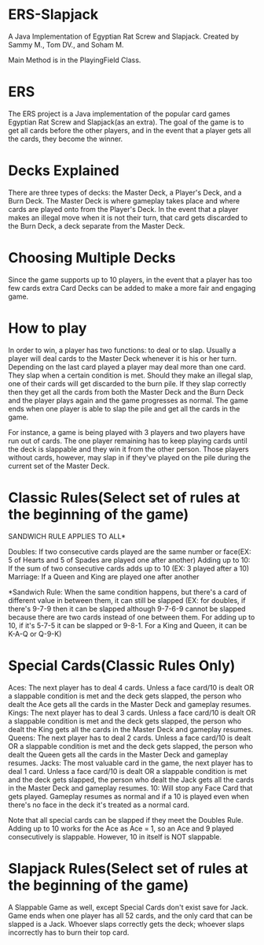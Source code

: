 # ERS-Slapjack
A Java Implementation of Egyptian Rat Screw and Slapjack. Created by Sammy M., Tom DV., and Soham M.

Main Method is in the PlayingField Class.

ERS
===
The ERS project is a Java implementation of the popular card games Egyptian Rat Screw and Slapjack(as an extra). 
The goal of the game is to get all cards before the other players, and in the event that a player gets all the cards, they become the winner.

Decks Explained
===
There are three types of decks: the Master Deck, a Player's Deck, and a Burn Deck. The Master Deck is where gameplay takes place and where cards are played onto from the Player's Deck. 
In the event that a player makes an illegal move when it is not their turn, that card gets discarded to the Burn Deck, a deck separate from the Master Deck.

Choosing Multiple Decks
===
Since the game supports up to 10 players, in the event that a player has too few cards extra Card Decks can be added to make a more fair and engaging game.

How to play
===
In order to win, a player has two functions: to deal or to slap. Usually a player will deal cards to the Master Deck whenever it is his or her turn. Depending on the last card played a player may deal more than one card. 
They slap when a certain condition is met. Should they make an illegal slap, one of their cards will get discarded to the burn pile. If they slap correctly then they get all the cards from both the Master Deck and the Burn Deck and 
the player plays again and the game progresses as normal. The game ends when one player is able to slap the pile and get all the cards in the game.

For instance, a game is being played with 3 players and two players have run out of cards. The one player remaining has to keep playing cards until the deck is slappable and they win it from the other person. Those players without cards,
however, may slap in if they've played on the pile during the current set of the Master Deck.

Classic Rules(Select set of rules at the beginning of the game)
===
SANDWICH RULE APPLIES TO ALL*

Doubles: If two consecutive cards played are the same number or face(EX: 5 of Hearts and 5 of Spades are played one after another)
Adding up to 10: If the sum of two consecutive cards adds up to 10 (EX: 3 played after a 10)
Marriage: If a Queen and King are played one after another

*Sandwich Rule: When the same condition happens, but there's a card of different value in between them, it can still be slapped 
(EX: for doubles, if there's 9-7-9 then it can be slapped although 9-7-6-9 cannot be slapped because there are two cards instead of one between them. For adding up to 10, if it's 5-7-5 it can be slapped or 9-8-1. 
For a King and Queen, it can be K-A-Q or Q-9-K)

Special Cards(Classic Rules Only)
===
Aces: The next player has to deal 4 cards. Unless a face card/10 is dealt OR a slappable condition is met and the deck gets slapped, the person who dealt the Ace gets all the cards in the Master Deck and gameplay resumes.
Kings: The next player has to deal 3 cards. Unless a face card/10 is dealt OR a slappable condition is met and the deck gets slapped, the person who dealt the King gets all the cards in the Master Deck and gameplay resumes.
Queens: The next player has to deal 2 cards. Unless a face card/10 is dealt OR a slappable condition is met and the deck gets slapped, the person who dealt the Queen gets all the cards in the Master Deck and gameplay resumes.
Jacks: The most valuable card in the game, the next player has to deal 1 card. Unless a face card/10 is dealt OR a slappable condition is met and the deck gets slapped, the person who dealt the Jack gets all the cards in the Master Deck and gameplay resumes.
10: Will stop any Face Card that gets played. Gameplay resumes as normal and if a 10 is played even when there's no face in the deck it's treated as a normal card.

Note that all special cards can be slapped if they meet the Doubles Rule. Adding up to 10 works for the Ace as Ace = 1, so an Ace and 9 played consecutively is slappable. However, 10 in itself is NOT slappable. 

Slapjack Rules(Select set of rules at the beginning of the game)
===
A Slappable Game as well, except Special Cards don't exist save for Jack. Game ends when one player has all 52 cards, and the only card that can be slapped is a Jack. Whoever slaps correctly gets the deck; whoever slaps incorrectly has to burn their top card.


